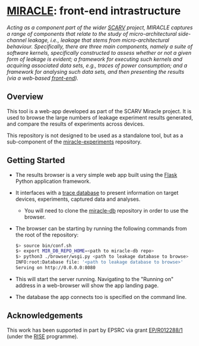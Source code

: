 # [MIRACLE](https://github.com/scarv/miracle): front-end intrastructure

<!--- -------------------------------------------------------------------- --->

*Acting as a component part of the wider
[SCARV](https://www.scarv.org)
project,
MIRACLE captures a range of components that relate to the study of 
micro-architectural side-channel leakage, i.e., leakage that stems
from micro-architectural behaviour.  Specifically, there are three
main components, namely
a suite of software kernels, specifically constructed to assess
whether or not a given form of leakage is evident;
a framework for executing such kernels and acquiring associated
data sets, e.g., traces of power consumption;
and
a framework for analysing such data sets, and then presenting 
the results (via a web-based [front-end](https://miracle.scarv.org/)).*

<!--- -------------------------------------------------------------------- --->

## Overview

This tool is a web-app developed as part of the SCARV Miracle project.
It is used to browse the large numbers of leakage experiment results
generated, and compare the results of experiments across devices.

This repository is not designed to be used as a standalone tool, but
as a sub-component of the
[miracle-experiments](https://github.com/scarv/miracle-experiments)
repository.

## Getting Started

- The results browser is a very simple web app built using the
  [Flask](https://flask.palletsprojects.com/en/1.1.x/)
  Python application framework.

- It interfaces with a 
  [trace database](https://github.com/scarv/miracle-db) to present
  information on target devices, experiments, captured data
  and analyses.

  - You will need to clone the 
    [miracle-db](https://github.com/scarv/miracle-db)
    repository in order to use the browser.

- The browser can be starting by running the following commands
  from the root of the repository:

  ```sh
  $> source bin/conf.sh
  $> export MIR_DB_REPO_HOME=<path to miracle-db repo>
  $> python3 ./browser/wsgi.py <path to leakage database to browse>
  INFO:root:Database file: '<path to leakage database to browse>'
  Serving on http://0.0.0.0:8080
  ```

- This will start the server running.
  Navigating to the "Running on" address in a web-browser will show
  the app landing page.

- The database the app connects too is specified on the command line.

<!--- -------------------------------------------------------------------- --->

## Acknowledgements

This work has been supported in part
by EPSRC via grant
[EP/R012288/1](https://gow.epsrc.ukri.org/NGBOViewGrant.aspx?GrantRef=EP/R012288/1) (under the [RISE](http://www.ukrise.org) programme).

<!--- -------------------------------------------------------------------- --->
